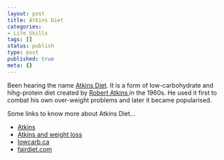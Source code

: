 ```yaml
---
layout: post
title: Atkins Diet
categories:
- Life Skills
tags: []
status: publish
type: post
published: true
meta: {}
---
```

Been hearing the name <a href="http://en.wikipedia.org/wiki/Atkins_Nutritional_Approach">Atkins Diet</a>. It is a form of low-carbohydrate and hihg-protein diet created by <a href="http://en.wikipedia.org/wiki/Robert_Atkins_%28nutritionist%29">Robert Atkins </a>in the 1960s. He used it first to combat his own over-weight problems and later it became popularised.

Some links to know more about Atkins Diet...
<ul>
	<li><a href="http://atkins.com/">Atkins</a></li>
	<li><a href="http://tom.cuy.net/atkins/">Atkins and weight loss</a></li>
	<li><a href="http://www.lowcarb.ca/">lowcarb.ca</a></li>
	<li><a href="http://www.fairdiet.com/">fairdiet.com</a></li>
</ul>
